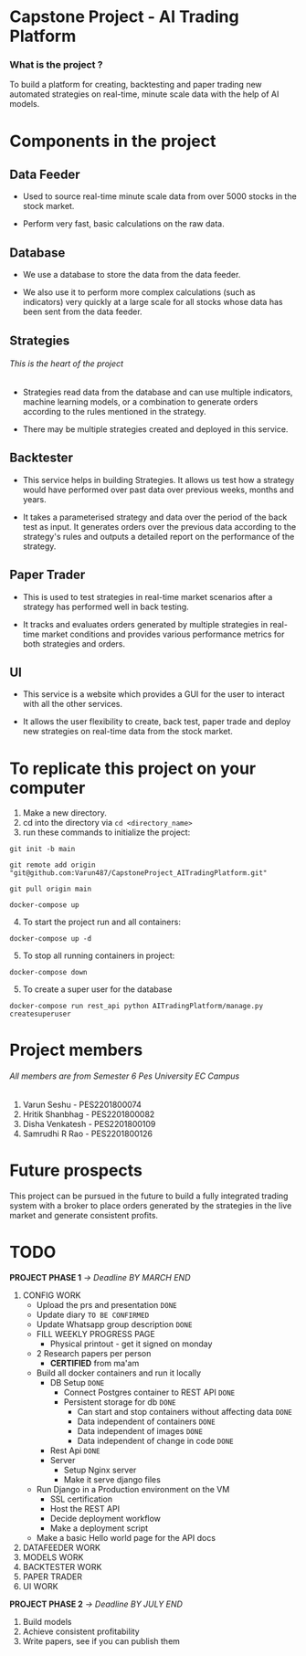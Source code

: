 # Capstone Project - AI Trading Platform

### What is the project ?

To build a platform for creating, backtesting and paper trading new automated strategies on real-time, minute scale data with the help of AI models.

# Components in the project

## Data Feeder

* Used to source real-time minute scale data from over 5000 stocks in the stock market.

* Perform very fast, basic calculations on the raw data.

## Database

* We use a database to store the data from the data feeder. 

* We also use it to perform more complex calculations (such as indicators) very quickly at a large scale for all stocks whose data has been sent from the data feeder.

## Strategies
###### This is the heart of the project

* Strategies read data from the database and can use multiple indicators, machine learning models, or a combination to generate orders according to the rules mentioned in the strategy.

* There may be multiple strategies created and deployed in this service.

## Backtester

* This service helps in building Strategies. It allows us test how a strategy would have performed over past data over previous weeks, months and years.

* It takes a parameterised strategy and data over the period of the back test as input. It generates orders over the previous data according to the strategy's rules and outputs a detailed report on the performance of the strategy.

## Paper Trader

* This is used to test strategies in real-time market scenarios after a strategy has performed well in back testing.

* It tracks and evaluates orders generated by multiple strategies in real-time market conditions and provides various performance metrics for both strategies and orders.

## UI

* This service is a website which provides a GUI for the user to interact with all the other services.

* It allows the user flexibility to create, back test, paper trade and deploy new strategies on real-time data from the stock market.


# To replicate this project on your computer

1. Make a new directory.
2. cd into the directory via `cd <directory_name>` 
3. run these commands to initialize the project: 
```
git init -b main

git remote add origin "git@github.com:Varun487/CapstoneProject_AITradingPlatform.git"

git pull origin main

docker-compose up
```
4. To start the project run and all containers:
```
docker-compose up -d
```
5. To stop all running containers in project:
```
docker-compose down
```
5. To create a super user for the database
```
docker-compose run rest_api python AITradingPlatform/manage.py createsuperuser
```

# Project members
###### All members are from Semester 6 Pes University EC Campus
1. Varun Seshu - PES2201800074
2. Hritik Shanbhag - PES2201800082
3. Disha Venkatesh - PES2201800109
4. Samrudhi R Rao - PES2201800126

# Future prospects

This project can be pursued in the future to build a fully integrated trading system with a broker to place orders generated by the strategies in the live market and generate consistent profits.

# TODO
__PROJECT PHASE 1__ *-> Deadline BY MARCH END* 
1. CONFIG WORK
   - Upload the prs and presentation `DONE`
   - Update diary `TO BE CONFIRMED`
   - Update Whatsapp group description `DONE`
   - FILL WEEKLY PROGRESS PAGE
        - Physical printout - get it signed on monday
   - 2 Research papers per person 
     - __CERTIFIED__ from ma'am
   - Build all docker containers and run it locally
        - DB Setup `DONE`
            - Connect Postgres container to REST API `DONE`
            - Persistent storage for db `DONE`
                - Can start and stop containers without affecting data `DONE`
                - Data independent of containers `DONE`
                - Data independent of images `DONE`
                - Data independent of change in code `DONE`
        - Rest Api `DONE`
        - Server
            - Setup Nginx server
            - Make it serve django files
   - Run Django in a Production environment on the VM 
        - SSL certification
        - Host the REST API
        - Decide deployment workflow
        - Make a deployment script
   - Make a basic Hello world page for the API docs 
2. DATAFEEDER WORK
3. MODELS WORK
4. BACKTESTER WORK
5. PAPER TRADER
6. UI WORK

__PROJECT PHASE 2__ *-> Deadline BY JULY END* 
1. Build models
2. Achieve consistent profitability
3. Write papers, see if you can publish them
